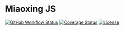 # Miaoxing JS

[![GitHub Workflow Status](https://img.shields.io/github/actions/workflow/status/miaoxing/miaoxing-js/build.yml?style=flat-square)](https://github.com/miaoxing/miaoxing-js/actions)
[![Coverage Status](https://img.shields.io/coveralls/miaoxing/miaoxing-js.svg?style=flat-square)](https://coveralls.io/r/miaoxing/miaoxing-js)
[![License](http://img.shields.io/badge/license-MIT-brightgreen.svg?style=flat-square)](http://www.opensource.org/licenses/MIT)

